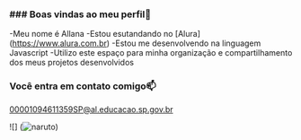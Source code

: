###  ### Boas vindas ao meu perfil💙

 -Meu nome é Allana
 -Estou esutandando no [Alura] (https://www.alura.com.br)
 -Estou me desenvolvendo na linguagem Javascript
 -Utilizo este espaço para minha organização e compartilhamento dos meus projetos desenvolvidos


 ### Você entra em contato comigo📫

00001094611359SP@al.educacao.sp.gov.br

![] (![naruto](https://github.com/user-attachments/assets/22467d0a-dd51-4e9e-9e66-2fcdaf18b927))
